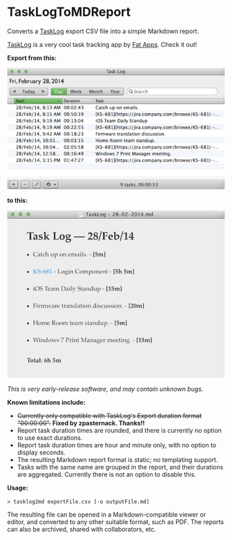 TaskLogToMDReport
=================

Converts a [TaskLog](http://fat-apps.com/tasklog-mac/) export CSV file into a simple Markdown report.

[TaskLog](http://fat-apps.com/tasklog-mac/) is a very cool task tracking app by [Fat Apps](http://fat-apps.com/). Check it out!

**Export from this:**

![TaskLog Window](Screenshots/TaskLog.png)

**to this:**

![TaskLog MD Report](Screenshots/TaskLogReport.png)

_This is very early-release software, and may contain unknown bugs._

__Known limitations include:__

- ~~Currently only compatible with TaskLog's Export duration format "00:00:00".~~ **Fixed by zpasternack. Thanks!!**
- Report task duration times are rounded, and there is currently no option to use exact durations.
- Report task duration times are hour and minute only, with no option to display seconds.
- The resulting Markdown report format is static; no templating support.
- Tasks with the same name are grouped in the report, and their durations are aggregated. Currently there is not an option to disable this.

__Usage:__

`> tasklog2md exportFile.csv [-o outputFile.md]`

The resulting file can be opened in a Markdown-compatible viewer or editor, and converted to any other suitable format, such as PDF. The reports can also be archived, shared with collaborators, etc.
